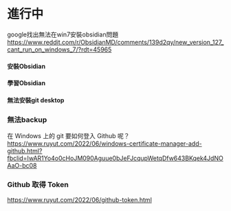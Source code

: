 # 進行中

google找出無法在win7安裝obsidian問題
https://www.reddit.com/r/ObsidianMD/comments/139d2qy/new_version_127_cant_run_on_windows_7/?rdt=45965
#### 安裝Obsidian
#### 學習Obsidian
#### 無法安裝git desktop
### 無法backup

在 Windows 上的 git 要如何登入 Github 呢？
https://www.ruyut.com/2022/06/windows-certificate-manager-add-github.html?fbclid=IwAR1Yo4o0cHoJM090Aguue0bJeFJcqupWetqDfw643BKqek4JdNOAaO-bc08
### Github 取得 Token
https://www.ruyut.com/2022/06/github-token.html

